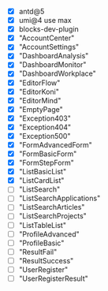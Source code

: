 - [x] antd@5
- [x] umi@4 use max
- [x] blocks-dev-plugin
- [x] "AccountCenter"
- [x] "AccountSettings"
- [x] "DashboardAnalysis"
- [x] "DashboardMonitor"
- [x] "DashboardWorkplace"
- [x] "EditorFlow"
- [x] "EditorKoni"
- [x] "EditorMind"
- [x] "EmptyPage"
- [x] "Exception403"
- [x] "Exception404"
- [x] "Exception500"
- [x] "FormAdvancedForm"
- [x] "FormBasicForm"
- [x] "FormStepForm"
- [x] "ListBasicList"
- [x] "ListCardList"
- [ ] "ListSearch"
- [ ] "ListSearchApplications"
- [ ] "ListSearchArticles"
- [ ] "ListSearchProjects"
- [ ] "ListTableList"
- [ ] "ProfileAdvanced"
- [ ] "ProfileBasic"
- [ ] "ResultFail"
- [ ] "ResultSuccess"
- [ ] "UserRegister"
- [ ] "UserRegisterResult"
